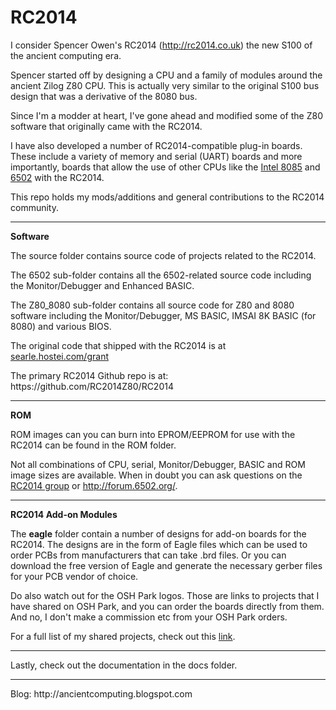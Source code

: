 # RC2014
I consider Spencer Owen's RC2014 (http://rc2014.co.uk) the new S100 of the ancient computing era.
<p>
Spencer started off by designing a CPU and a family of modules around the ancient Zilog Z80 CPU. This is actually very similar to the original S100 bus design that was a derivative of the 8080 bus.
<p>
Since I'm a modder at heart, I've gone ahead and modified some of the Z80 software that originally came with the RC2014.
<p>
I have also developed a number of RC2014-compatible plug-in boards. These include a variety of memory and serial (UART) boards and more importantly, boards that allow the use of other CPUs like the <a href="https://en.wikipedia.org/wiki/Intel_8085">Intel 8085</a> and <a href="https://en.wikipedia.org/wiki/MOS_Technology_6502">6502</a> with the RC2014.
<p>
This repo holds my mods/additions and general contributions to the RC2014 community.
<p>
<hr>
<p>
<b>Software</b>
<p>
The source folder contains source code of projects related to the RC2014.
<p>
The 6502 sub-folder contains all the 6502-related source code including the Monitor/Debugger and Enhanced BASIC.
<p>
The Z80_8080 sub-folder contains all source code for Z80 and 8080 software including the Monitor/Debugger, MS BASIC, IMSAI 8K BASIC (for 8080) and various BIOS.
<p>
The original code that shipped with the RC2014 is at <a href="searle.hostei.com/grant">searle.hostei.com/grant</a>
<p>
The primary RC2014 Github repo is at: https://github.com/RC2014Z80/RC2014
<p>
<hr>
<p>
<b>ROM</b>
<p>
ROM images can you can burn into EPROM/EEPROM for use with the RC2014 can be found in the ROM folder.
<p>
Not all combinations of CPU, serial, Monitor/Debugger, BASIC and ROM image sizes are available. When in doubt you can ask questions on the <a href="https://groups.google.com/forum/#!forum/rc2014-z80">RC2014 group</a> or <a href="http://forum.6502.org/">http://forum.6502.org/</a>.
<p>
<hr>
<p>
<b>RC2014 Add-on Modules</b>
<p>
The <b>eagle</b> folder contain a number of designs for add-on boards for the RC2014. The designs are in the form of Eagle files which can be used to order PCBs from manufacturers that can take .brd files. Or you can download the free version of Eagle and generate the necessary gerber files for your PCB vendor of choice.
<p>
Do also watch out for the OSH Park logos. Those are links to projects that I have shared on OSH Park, and you can order the boards directly from them. And no, I don't make a commission etc from your OSH Park orders.
<p>
For a full list of my shared projects, check out this <a href="https://oshpark.com/profiles/ancientcomputing">link</a>.
<p>
<hr>
<p>
Lastly, check out the documentation in the docs folder.
<p>
<hr>
<p>
Blog: http://ancientcomputing.blogspot.com

